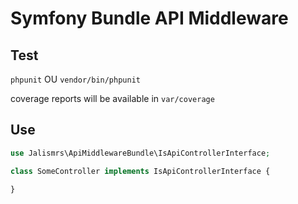 # Symfony Bundle API Middleware

## Test

`phpunit` OU `vendor/bin/phpunit`

coverage reports will be available in `var/coverage`

## Use

```php
use Jalismrs\ApiMiddlewareBundle\IsApiControllerInterface;

class SomeController implements IsApiControllerInterface {

}
```
